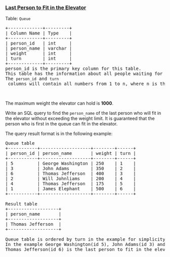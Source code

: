 ### [Last Person to Fit in the Elevator](https://leetcode.com/problems/last-person-to-fit-in-the-elevator)

<p>Table: <code>Queue</code></p>

<pre>
+-------------+---------+
| Column Name | Type    |
+-------------+---------+
| person_id   | int     |
| person_name | varchar |
| weight      | int     |
| turn        | int     |
+-------------+---------+
person_id is the primary key column for this table.
This table has the information about all people waiting for an elevator.
The <code>person_id</code>&nbsp;and <code>turn</code> columns will contain all numbers from 1 to n, where n is the number of rows in the table.
</pre>

<p>&nbsp;</p>

<p>The maximum weight the elevator can hold is <strong>1000</strong>.</p>

<p>Write an SQL query to find the&nbsp;<code>person_name</code> of the last person who will fit in the elevator without exceeding the weight limit. It is guaranteed that the person who is&nbsp;first in the queue can fit in the elevator.</p>

<p>The query result format is in the following example:</p>

<pre>
Queue table
+-----------+-------------------+--------+------+
| person_id | person_name       | weight | turn |
+-----------+-------------------+--------+------+
| 5         | George Washington | 250    | 1    |
| 3         | John Adams        | 350    | 2    |
| 6         | Thomas Jefferson  | 400    | 3    |
| 2         | Will Johnliams    | 200    | 4    |
| 4         | Thomas Jefferson  | 175    | 5    |
| 1         | James Elephant    | 500    | 6    |
+-----------+-------------------+--------+------+

Result table
+-------------------+
| person_name       |
+-------------------+
| Thomas Jefferson  |
+-------------------+

Queue table is ordered by turn in the example for simplicity.
In the example George Washington(id 5), John Adams(id 3) and Thomas Jefferson(id 6) will enter the elevator as their weight sum is 250 + 350 + 400 = 1000.
Thomas Jefferson(id 6) is the last person to fit in the elevator because he has the last turn in these three people.
</pre>
